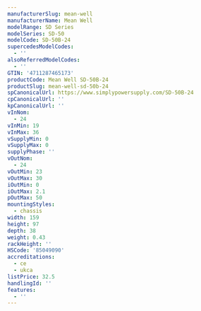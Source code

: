 ```yaml
---
manufacturerSlug: mean-well
manufacturerName: Mean Well
modelRange: SD Series
modelSeries: SD-50
modelCode: SD-50B-24
supercedesModelCodes:
  - ''
alsoReferredModelCodes:
  - ''
GTIN: '4711287465173'
productCode: Mean Well SD-50B-24
productSlug: mean-well-sd-50b-24
spCanonicalUrl: https://www.simplypowersupply.com/SD-50B-24
cpCanonicalUrl: ''
kpCanonicalUrl: ''
vInNom:
  - 24
vInMin: 19
vInMax: 36
vSupplyMin: 0
vSupplyMax: 0
supplyPhase: ''
vOutNom:
  - 24
vOutMin: 23
vOutMax: 30
iOutMin: 0
iOutMax: 2.1
pOutMax: 50
mountingStyles:
  - chassis
width: 159
height: 97
depth: 38
weight: 0.43
rackHeight: ''
HSCode: '85049090'
accreditations:
  - ce
  - ukca
listPrice: 32.5
handlingId: ''
features:
  - ''
---
```

